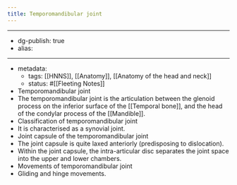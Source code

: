 ```yaml
---
title: Temporomandibular joint
---
```


- --
- dg-publish: true
- alias:
- --
- metadata:
	- tags: [[HNNS]], [[Anatomy]], [[Anatomy of the head and neck]]
	- status: #[[Fleeting Notes]]
- Temporomandibular joint
- The temporomandibular joint is the articulation between the glenoid process on the inferior surface of the [[Temporal bone]], and the head of the condylar process of the [[Mandible]].
- Classification of temporomandibular joint
- It is characterised as a synovial joint.
- Joint capsule of the temporomandibular joint
- The joint capsule is quite laxed anteriorly (predisposing to dislocation).
- Within the joint capsule, the intra-articular disc separates the joint space into the upper and lower chambers.
- Movements of temporomandibular joint
- Gliding and hinge movements.